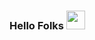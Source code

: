 ### Hello Folks <img src="https://raw.githubusercontent.com/MartinHeinz/MartinHeinz/master/wave.gif" width="30px">
<u></u>

<!--
**rexsimiloluwah/rexsimiloluwah** is a ✨ _special_ ✨ repository because its `README.md` (this file) appears on your GitHub profile.

Here are some ideas to get you started:

- 🔭 I’m currently working on ...
- 🌱 I’m currently learning ...
- 👯 I’m looking to collaborate on ...
- 🤔 I’m looking for help with ...
- 💬 Ask me about ...
- 📫 How to reach me: ...
- 😄 Pronouns: ...
- ⚡ Fun fact: ...
-->
